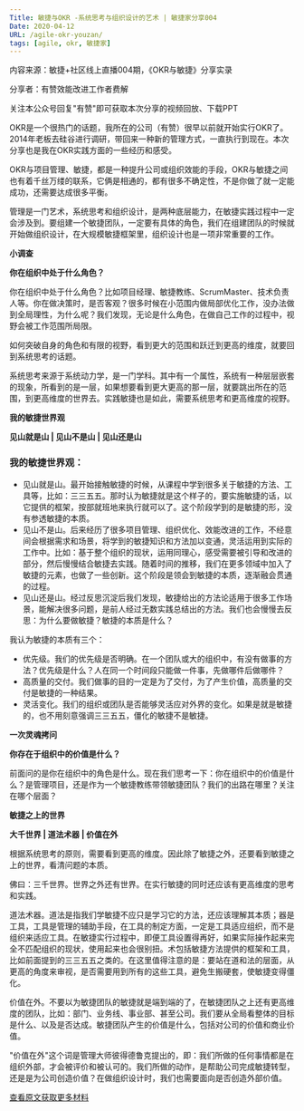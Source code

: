```yaml
---
Title: 敏捷与OKR -系统思考与组织设计的艺术 | 敏捷家分享004
Date: 2020-04-12
URL: /agile-okr-youzan/
tags: [agile, okr, 敏捷家]
---
```


内容来源：敏捷+社区线上直播004期，《OKR与敏捷》分享实录

分享者：有赞效能改进工作者费解

关注本公众号回复"有赞"即可获取本次分享的视频回放、下载PPT

OKR是一个很热门的话题，我所在的公司（有赞）很早以前就开始实行OKR了。2014年老板去硅谷进行调研，带回来一种新的管理方式，一直执行到现在。本次分享也是我在OKR实践方面的一些经历和感受。

OKR与项目管理、敏捷，都是一种提升公司或组织效能的手段，OKR与敏捷之间也有着千丝万缕的联系，它俩是相通的，都有很多不确定性，不是你做了就一定能成功，还需要达成很多平衡。

管理是一门艺术，系统思考和组织设计，是两种底层能力，在敏捷实践过程中一定会涉及到。要组建一个敏捷团队，一定要有具体的角色，我们在组建团队的时候就开始做组织设计，在大规模敏捷框架里，组织设计也是一项非常重要的工作。

**小调查**

**你在组织中处于什么角色？**

你在组织中处于什么角色？比如项目经理、敏捷教练、ScrumMaster、技术负责人等。你在做决策时，是否客观？很多时候在小范围内做局部优化工作，没办法做到全局理性，为什么呢？我们发现，无论是什么角色，在做自己工作的过程中，视野会被工作范围所局限。

如何突破自身的角色和有限的视野，看到更大的范围和跃迁到更高的维度，就要回到系统思考的话题。

系统思考来源于系统动力学，是一门学科。其中有一个属性，系统有一种层层嵌套的现象，所看到的是一层，如果想要看到更大更高的那一层，就要跳出所在的范围，到更高维度的世界去。实践敏捷也是如此，需要系统思考和更高维度的视野。

**我的敏捷世界观**

**见山就是山 | 见山不是山 | 见山还是山**

### 我的敏捷世界观：

-   见山就是山。最开始接触敏捷的时候，从课程中学到很多关于敏捷的方法、工具等，比如：三三五五。那时认为敏捷就是这个样子的，要实施敏捷的话，以它提供的框架，按部就班地来执行就可以了。这个阶段学到的是敏捷的形，没有参透敏捷的本质。
-   见山不是山。后来经历了很多项目管理、组织优化、效能改进的工作，不经意间会根据需求和场景，将学到的敏捷知识和方法加以变通，灵活运用到实际的工作中。比如：基于整个组织的现状，运用同理心，感受需要被引导和改进的部分，然后慢慢结合敏捷去实践。随着时间的推移，我们在更多领域中加入了敏捷的元素，也做了一些创新。这个阶段是领会到敏捷的本质，逐渐融会贯通的过程。
-   见山还是山。经过反思沉淀后我们发现，敏捷给出的方法论适用于很多工作场景，能解决很多问题，是前人经过无数实践总结出的方法。我们也会慢慢去反思：为什么要做敏捷？敏捷的本质是什么？

我认为敏捷的本质有三个：

-   优先级。我们的优先级是否明确。在一个团队或大的组织中，有没有做事的方法？优先级是什么？人在同一个时间段只能做一件事，先做哪件后做哪件？
-   高质量的交付。我们做事的目的一定是为了交付，为了产生价值，高质量的交付是敏捷的一种结果。
-   灵活变化。我们的组织或团队是否能够灵活应对外界的变化。如果是就是敏捷的，也不用刻意强调三三五五，僵化的敏捷不是敏捷。

**一次灵魂拷问**

**你存在于组织中的价值是什么？**

前面问的是你在组织中的角色是什么。现在我们思考一下：你在组织中的价值是什么？是管理项目，还是作为一个敏捷教练带领敏捷团队？我们的出路在哪里？关注在哪个层面？

**敏捷之上的世界**

**大千世界 | 道法术器 | 价值在外**

根据系统思考的原则，需要看到更高的维度。因此除了敏捷之外，还要看到敏捷之上的世界，看清问题的本质。

佛曰：三千世界。世界之外还有世界。在实行敏捷的同时还应该有更高维度的思考和实践。

道法术器。道法是指我们学敏捷不应只是学习它的方法，还应该理解其本质；器是工具，工具是管理的辅助手段，在工具的制定方面，一定是工具适应组织，而不是组织来适应工具。在敏捷实行过程中，即便工具设置得再好，如果实际操作起来完全不匹配组织的现状，使用起来也会很别扭。术包括敏捷方法提供的框架和工具，比如前面提到的三三五五之类的。在这里值得注意的是：要站在道和法的层面，从更高的角度来审视，是否需要用到所有的这些工具，避免生搬硬套，使敏捷变得僵化。

价值在外。不要以为敏捷团队的敏捷就是端到端的了，在敏捷团队之上还有更高维度的团队，比如：部门、业务线、事业部、甚至公司。我们要从全局看整体的目标是什么、以及是否达成。敏捷团队产生的价值是什么，包括对公司的价值和商业价值。

"价值在外"这个词是管理大师彼得德鲁克提出的，即：我们所做的任何事情都是在组织外部，才会被评价和被认可的。我们所做的动作，是帮助公司完成敏捷转型，还是是为公司创造价值？在做组织设计时，我们也需要面向是否创造外部价值。

[查看原文获取更多材料](https://mp.weixin.qq.com/s/9SbnDAXbvaBjCI9aoEnkew)

